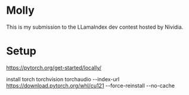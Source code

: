 # Molly
This is my submission to the LLamaIndex dev contest hosted by Nividia. 


# Setup

https://pytorch.org/get-started/locally/

install torch torchvision torchaudio --index-url https://download.pytorch.org/whl/cu121 --force-reinstall --no-cache
